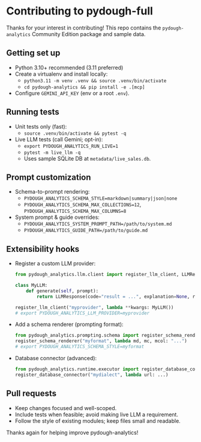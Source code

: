 # Contributing to pydough-full

Thanks for your interest in contributing! This repo contains the `pydough-analytics` Community Edition package and sample data.

## Getting set up

- Python 3.10+ recommended (3.11 preferred)
- Create a virtualenv and install locally:
  - `python3.11 -m venv .venv && source .venv/bin/activate`
  - `cd pydough-analytics && pip install -e .[mcp]`
- Configure `GEMINI_API_KEY` (env or a root `.env`).

## Running tests

- Unit tests only (fast):
  - `source .venv/bin/activate && pytest -q`
- Live LLM tests (call Gemini; opt-in):
  - `export PYDOUGH_ANALYTICS_RUN_LIVE=1`
  - `pytest -m live_llm -q`
  - Uses sample SQLite DB at `metadata/live_sales.db`.

## Prompt customization

- Schema-to-prompt rendering:
  - `PYDOUGH_ANALYTICS_SCHEMA_STYLE=markdown|summary|json|none`
  - `PYDOUGH_ANALYTICS_SCHEMA_MAX_COLLECTIONS=12`, `PYDOUGH_ANALYTICS_SCHEMA_MAX_COLUMNS=8`
- System prompt & guide overrides:
  - `PYDOUGH_ANALYTICS_SYSTEM_PROMPT_PATH=/path/to/system.md`
  - `PYDOUGH_ANALYTICS_GUIDE_PATH=/path/to/guide.md`

## Extensibility hooks

- Register a custom LLM provider:
  ```python
  from pydough_analytics.llm.client import register_llm_client, LLMResponse

  class MyLLM:
      def generate(self, prompt):
          return LLMResponse(code="result = ...", explanation=None, raw_text="{}", usage_metadata=None)

  register_llm_client("myprovider", lambda **kwargs: MyLLM())
  # export PYDOUGH_ANALYTICS_LLM_PROVIDER=myprovider
  ```
- Add a schema renderer (prompting format):
  ```python
  from pydough_analytics.prompting.schema import register_schema_renderer
  register_schema_renderer("myformat", lambda md, mc, mcol: "...")
  # export PYDOUGH_ANALYTICS_SCHEMA_STYLE=myformat
  ```
- Database connector (advanced):
  ```python
  from pydough_analytics.runtime.executor import register_database_connector
  register_database_connector("mydialect", lambda url: ...)
  ```

## Pull requests

- Keep changes focused and well-scoped.
- Include tests when feasible; avoid making live LLM a requirement.
- Follow the style of existing modules; keep files small and readable.

Thanks again for helping improve pydough-analytics!
